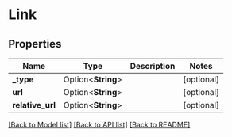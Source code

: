 # Link

## Properties

Name | Type | Description | Notes
------------ | ------------- | ------------- | -------------
**_type** | Option<**String**> |  | [optional]
**url** | Option<**String**> |  | [optional]
**relative_url** | Option<**String**> |  | [optional]

[[Back to Model list]](../README.md#documentation-for-models) [[Back to API list]](../README.md#documentation-for-api-endpoints) [[Back to README]](../README.md)


